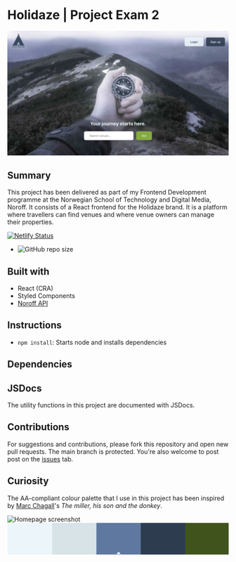 # Holidaze | Project Exam 2

![Homepage screenshot](./src/assets/screenshot.png)

## Summary

This project has been delivered as part of my Frontend Development programme at the Norwegian School of Technology and Digital Media, Noroff. It consists of a React frontend for the Holidaze brand. It is a platform where travellers can find venues and where venue owners can manage their properties.

[![Netlify Status](https://api.netlify.com/api/v1/badges/eef52305-099c-4304-9507-4ebfc61b1e24/deploy-status)](https://app.netlify.com/sites/holidaze-ng/deploys)

- ![GitHub repo size](https://img.shields.io/github/repo-size/NehGuk/holidaze-ng?style=plastic)

## Built with

- React (CRA)
- Styled Components
- [Noroff API](https://docs.noroff.dev/)

## Instructions

- `npm install`: Starts node and installs dependencies

## Dependencies

## JSDocs

The utility functions in this project are documented with JSDocs.

## Contributions

For suggestions and contributions, please fork this repository and open new pull requests. The main branch is protected. You're also welcome to post post on the [issues](https://github.com/NehGuk/noroff-shop/issues) tab.

## Curiosity

The AA-compliant colour palette that I use in this project has been inspired by [Marc Chagall](https://en.wikipedia.org/wiki/Marc_Chagall)'s _The miller, his son and the donkey_.

![Homepage screenshot](./src/assets/marc-chagall-the-miller-his-son-and-the-donkey.png)
![Colour palette](./src/assets/colour-palette.png)

